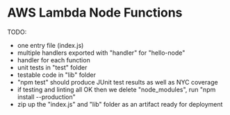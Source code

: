 # AWS Lambda Node Functions

TODO:
* one entry file (index.js)
* multiple handlers exported with "handler" for "hello-node"
* handler for each function
* unit tests in "test" folder
* testable code in "lib" folder
* "npm test" should produce JUnit test results as well as NYC coverage
* if testing and linting all OK then we delete "node_modules", run "npm install --production"
* zip up the "index.js" and "lib" folder as an artifact ready for deployment